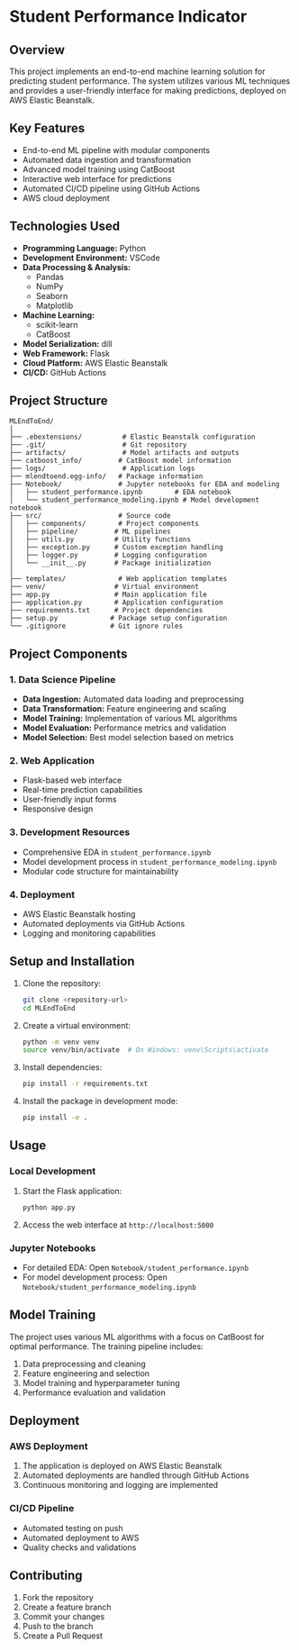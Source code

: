 # Student Performance Indicator

## Overview
This project implements an end-to-end machine learning solution for predicting student performance. The system utilizes various ML techniques and provides a user-friendly interface for making predictions, deployed on AWS Elastic Beanstalk.

## Key Features
- End-to-end ML pipeline with modular components
- Automated data ingestion and transformation
- Advanced model training using CatBoost
- Interactive web interface for predictions
- Automated CI/CD pipeline using GitHub Actions
- AWS cloud deployment

## Technologies Used
- **Programming Language:** Python
- **Development Environment:** VSCode
- **Data Processing & Analysis:**
  - Pandas
  - NumPy
  - Seaborn
  - Matplotlib
- **Machine Learning:**
  - scikit-learn
  - CatBoost
- **Model Serialization:** dill
- **Web Framework:** Flask
- **Cloud Platform:** AWS Elastic Beanstalk
- **CI/CD:** GitHub Actions

## Project Structure

```
MLEndToEnd/
│
├── .ebextensions/          # Elastic Beanstalk configuration
├── .git/                   # Git repository
├── artifacts/              # Model artifacts and outputs
├── catboost_info/         # CatBoost model information
├── logs/                   # Application logs
├── mlendtoend.egg-info/   # Package information
├── Notebook/              # Jupyter notebooks for EDA and modeling
│   ├── student_performance.ipynb        # EDA notebook
│   └── student_performance_modeling.ipynb # Model development notebook
├── src/                   # Source code
│   ├── components/        # Project components
│   ├── pipeline/         # ML pipelines
│   ├── utils.py          # Utility functions
│   ├── exception.py      # Custom exception handling
│   ├── logger.py         # Logging configuration
│   └── __init__.py       # Package initialization
│
├── templates/             # Web application templates
├── venv/                 # Virtual environment
├── app.py                # Main application file
├── application.py        # Application configuration
├── requirements.txt      # Project dependencies
├── setup.py             # Package setup configuration
└── .gitignore           # Git ignore rules
```

## Project Components

### 1. Data Science Pipeline
- **Data Ingestion:** Automated data loading and preprocessing
- **Data Transformation:** Feature engineering and scaling
- **Model Training:** Implementation of various ML algorithms
- **Model Evaluation:** Performance metrics and validation
- **Model Selection:** Best model selection based on metrics

### 2. Web Application
- Flask-based web interface
- Real-time prediction capabilities
- User-friendly input forms
- Responsive design

### 3. Development Resources
- Comprehensive EDA in `student_performance.ipynb`
- Model development process in `student_performance_modeling.ipynb`
- Modular code structure for maintainability

### 4. Deployment
- AWS Elastic Beanstalk hosting
- Automated deployments via GitHub Actions
- Logging and monitoring capabilities

## Setup and Installation

1. Clone the repository:
   ```bash
   git clone <repository-url>
   cd MLEndToEnd
   ```

2. Create a virtual environment:
   ```bash
   python -m venv venv
   source venv/bin/activate  # On Windows: venv\Scripts\activate
   ```

3. Install dependencies:
   ```bash
   pip install -r requirements.txt
   ```

4. Install the package in development mode:
   ```bash
   pip install -e .
   ```

## Usage

### Local Development
1. Start the Flask application:
   ```bash
   python app.py
   ```
2. Access the web interface at `http://localhost:5000`

### Jupyter Notebooks
- For detailed EDA: Open `Notebook/student_performance.ipynb`
- For model development process: Open `Notebook/student_performance_modeling.ipynb`

## Model Training

The project uses various ML algorithms with a focus on CatBoost for optimal performance. The training pipeline includes:
1. Data preprocessing and cleaning
2. Feature engineering and selection
3. Model training and hyperparameter tuning
4. Performance evaluation and validation

## Deployment

### AWS Deployment
1. The application is deployed on AWS Elastic Beanstalk
2. Automated deployments are handled through GitHub Actions
3. Continuous monitoring and logging are implemented

### CI/CD Pipeline
- Automated testing on push
- Automated deployment to AWS
- Quality checks and validations

## Contributing
1. Fork the repository
2. Create a feature branch
3. Commit your changes
4. Push to the branch
5. Create a Pull Request
